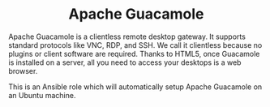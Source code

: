 <h1 align="center">Apache Guacamole</h1>

Apache Guacamole is a clientless remote desktop gateway. It supports standard protocols like VNC, RDP, and SSH.
We call it clientless because no plugins or client software are required.
Thanks to HTML5, once Guacamole is installed on a server, all you need to access your desktops is a web browser.

This is an Ansible role which will automatically setup Apache Guacamole on an Ubuntu machine. 